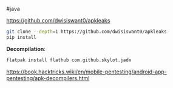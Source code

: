 #java 

https://github.com/dwisiswant0/apkleaks
```bash
git clone --depth=1 https://github.com/dwisiswant0/apkleaks
pip install
```

**Decompilation**:
```bash
flatpak install flathub com.github.skylot.jadx
```

https://book.hacktricks.wiki/en/mobile-pentesting/android-app-pentesting/apk-decompilers.html
